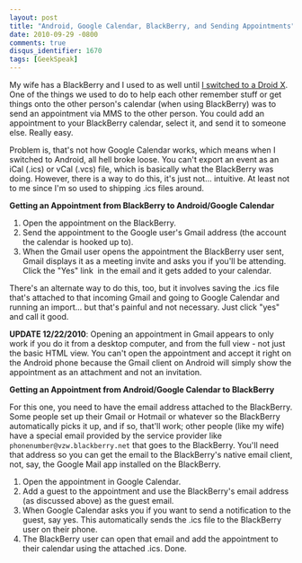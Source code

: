 ```yaml
---
layout: post
title: "Android, Google Calendar, BlackBerry, and Sending Appointments"
date: 2010-09-29 -0800
comments: true
disqus_identifier: 1670
tags: [GeekSpeak]
---
```

My wife has a BlackBerry and I used to as well until [I switched to a
Droid
X](/archive/2010/09/28/tips-for-a-new-droid-x-owner-from-a-new.aspx).
One of the things we used to do to help each other remember stuff or get
things onto the other person's calendar (when using BlackBerry) was to
send an appointment via MMS to the other person. You could add an
appointment to your BlackBerry calendar, select it, and send it to
someone else. Really easy.

Problem is, that's not how Google Calendar works, which means when I
switched to Android, all hell broke loose. You can't export an event as
an iCal (.ics) or vCal (.vcs) file, which is basically what the
BlackBerry was doing. However, there is a way to do this, it's just
not... intuitive. At least not to me since I'm so used to shipping .ics
files around.

**Getting an Appointment from BlackBerry to Android/Google Calendar**

1.  Open the appointment on the BlackBerry.
2.  Send the appointment to the Google user's Gmail address (the account
    the calendar is hooked up to).
3.  When the Gmail user opens the appointment the BlackBerry user sent,
    Gmail displays it as a meeting invite and asks you if you'll be
    attending. Click the "Yes" link  in the email and it gets added to
    your calendar.

There's an alternate way to do this, too, but it involves saving the
.ics file that's attached to that incoming Gmail and going to Google
Calendar and running an import... but that's painful and not necessary.
Just click "yes" and call it good.

**UPDATE 12/22/2010**: Opening an appointment in Gmail appears to only
work if you do it from a desktop computer, and from the full view - not
just the basic HTML view. You can't open the appointment and accept it
right on the Android phone because the Gmail client on Android will
simply show the appointment as an attachment and not an invitation.

**Getting an Appointment from Android/Google Calendar to BlackBerry**

For this one, you need to have the email address attached to the
BlackBerry. Some people set up their Gmail or Hotmail or whatever so the
BlackBerry automatically picks it up, and if so, that'll work; other
people (like my wife) have a special email provided by the service
provider like `phonenumber@vzw.blackberry.net` that goes to the
BlackBerry. You'll need that address so you can get the email to the
BlackBerry's native email client, not, say, the Google Mail app
installed on the BlackBerry.

1.  Open the appointment in Google Calendar.
2.  Add a guest to the appointment and use the BlackBerry's email
    address (as discussed above) as the guest email.
3.  When Google Calendar asks you if you want to send a notification to
    the guest, say yes. This automatically sends the .ics file to the
    BlackBerry user on their phone.
4.  The BlackBerry user can open that email and add the appointment to
    their calendar using the attached .ics. Done.


